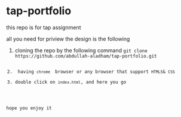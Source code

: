 # tap-portfolio

this repo is for tap assignment

<article>
<p>
all you need for priview the design is the following 
<ol>
<li>cloning the repo by the following command <code>git clone https://github.com/abdullah-aladham/tap-portfolio.git
 </li>
<li> having <code>chrome </code> browser or any browser that support <code>HTML5</code>& <code>CSS</code></li>
<li>double click on <code>index.html</code>, and here you go</li>

</ol>
hope you enjoy it
</p>
</article>
